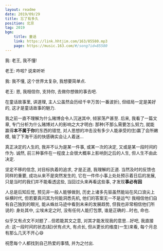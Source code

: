 ```yaml
---
layout: readme
date: 2019/09/29
title: 忘了有多久
position: 北京
tag: 2019
bgm:
    title: 童话
    link: https://link.hhtjim.com/163/85580.mp3
    page: https://music.163.com/#/song?id=85580
---
```


我: 老王, 我不懂!

老王: 咋啦? 说来听听

我: 我不懂, 这个世界太复杂, 我想要简单点.

老王: 恩, 我相信你, 支持你, 去做你想做的事去吧.

在童话故事里, 讲道理, 主人公虽然会历经千辛万苦(一番波折), 但结局一定是美好的, 这才是童话故事的魅力.

我之前一直不理解为什么赌博会令人沉迷其中, 倾家荡产甚至. 后来, 我看了一篇文章, 专门分析为什么赌博对人的影响之大才明白: 那种(不那么需要怎么努力, 就能赢得**本不属于你**的东西的错觉, 对人思想的冲击没有多少人能承受的住)赢了会所嫩模, 输了下海干活的快感确实会让人着迷...

真正决定的人生的, 我并不认为是某一件事, 或某一次的决定, 又或是某一段时间的作为. 诚然, 前三种事件在一程度上会很大概率上影响到之后的人生, 但人生不由此决定. 

坚定不移的信念, 对目标执着的追求, 才是正道, 我理解的正道. 当然及时的反馈也同样的重要, 成功从来不是突然发生的, 它在一件件小事上处处预示着日后的发展, 只是当时的我们并不能看透这些, 当回过头来再看这些事, 才发现**事必有因**

人总是后知后觉, 预见非一般人能够做到, 历史上诸多先驱虽然能站在风口浪尖上纵横时代, 但若要真问其为何能洞悉先机, 他们的答案无一不是运气! 我相信他们自有自己独到的眼光, 能从蛛丝马迹中看到未来的发展趋势, 但我也非常相信他们所说的: 身处其中, 尘埃未定之时, 没有任何人能打包票, 谁是正确的...时也, 命也.

似乎又有点文不对题了...但若能其文之意, 对其才能发现我的意思...好吧, 我直接点: 这一段时间的状态(起)伏有点大, 有点长, 但从更长的维度(一生)来看, 每个月总有那么几天不开心:smile:

祝愿每个人都找到自己热爱的事情, 并为之付出.
